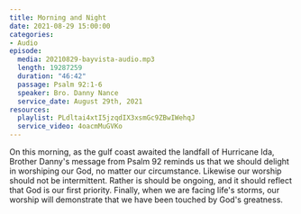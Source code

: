 ```yaml
---
title: Morning and Night
date: 2021-08-29 15:00:00
categories:
- Audio
episode:
  media: 20210829-bayvista-audio.mp3
  length: 19287259
  duration: "46:42"
  passage: Psalm 92:1-6
  speaker: Bro. Danny Nance
  service_date: August 29th, 2021
resources:
  playlist: PLdltai4xtI5jzqdIX3xsmGc9ZBwIWehqJ
  service_video: 4oacmMuGVKo
---
```

On this morning, as the gulf coast awaited the landfall of Hurricane Ida, Brother Danny's message from Psalm 92 reminds us that we should delight in worshiping our God, no matter our circumstance.  Likewise our worship should not be intermittent.  Rather is should be ongoing, and it should reflect that God is our first priority.  Finally, when we are facing life's storms, our worship will demonstrate that we have been touched by God's greatness.